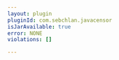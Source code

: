 ```yaml
---
layout: plugin
pluginId: com.sebchlan.javacensor
isJarAvailable: true
error: NONE
violations: []

---
```

